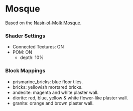 # Mosque
Based on the [Nasir-ol-Molk Mosque](https://en.wikipedia.org/wiki/Nasir-ol-Molk_Mosque).

### Shader Settings
- Connected Textures: ON
- POM: ON
  + depth: 10%

### Block Mappings
- prismarine_bricks: blue floor tiles.
- bricks: yellowish mortared bricks.
- andesite: magenta and white plaster wall.
- diorite: red, blue, yellow & white flower-like plaster wall.
- granite: orange and brown plaster wall.
